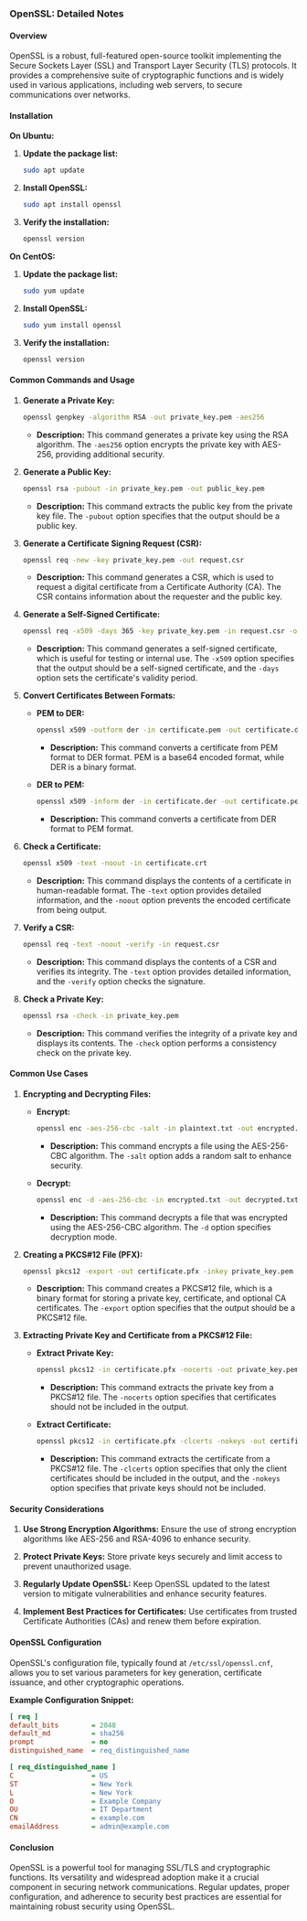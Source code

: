 ### OpenSSL: Detailed Notes

#### Overview
OpenSSL is a robust, full-featured open-source toolkit implementing the Secure Sockets Layer (SSL) and Transport Layer Security (TLS) protocols. It provides a comprehensive suite of cryptographic functions and is widely used in various applications, including web servers, to secure communications over networks.

#### Installation
**On Ubuntu:**

1. **Update the package list:**
   ```bash
   sudo apt update
   ```

2. **Install OpenSSL:**
   ```bash
   sudo apt install openssl
   ```

3. **Verify the installation:**
   ```bash
   openssl version
   ```

**On CentOS:**

1. **Update the package list:**
   ```bash
   sudo yum update
   ```

2. **Install OpenSSL:**
   ```bash
   sudo yum install openssl
   ```

3. **Verify the installation:**
   ```bash
   openssl version
   ```

#### Common Commands and Usage

1. **Generate a Private Key:**
   ```bash
   openssl genpkey -algorithm RSA -out private_key.pem -aes256
   ```
   - **Description:** This command generates a private key using the RSA algorithm. The `-aes256` option encrypts the private key with AES-256, providing additional security.

2. **Generate a Public Key:**
   ```bash
   openssl rsa -pubout -in private_key.pem -out public_key.pem
   ```
   - **Description:** This command extracts the public key from the private key file. The `-pubout` option specifies that the output should be a public key.

3. **Generate a Certificate Signing Request (CSR):**
   ```bash
   openssl req -new -key private_key.pem -out request.csr
   ```
   - **Description:** This command generates a CSR, which is used to request a digital certificate from a Certificate Authority (CA). The CSR contains information about the requester and the public key.

4. **Generate a Self-Signed Certificate:**
   ```bash
   openssl req -x509 -days 365 -key private_key.pem -in request.csr -out certificate.crt
   ```
   - **Description:** This command generates a self-signed certificate, which is useful for testing or internal use. The `-x509` option specifies that the output should be a self-signed certificate, and the `-days` option sets the certificate's validity period.

5. **Convert Certificates Between Formats:**
   - **PEM to DER:**
     ```bash
     openssl x509 -outform der -in certificate.pem -out certificate.der
     ```
     - **Description:** This command converts a certificate from PEM format to DER format. PEM is a base64 encoded format, while DER is a binary format.
   
   - **DER to PEM:**
     ```bash
     openssl x509 -inform der -in certificate.der -out certificate.pem
     ```
     - **Description:** This command converts a certificate from DER format to PEM format.

6. **Check a Certificate:**
   ```bash
   openssl x509 -text -noout -in certificate.crt
   ```
   - **Description:** This command displays the contents of a certificate in human-readable format. The `-text` option provides detailed information, and the `-noout` option prevents the encoded certificate from being output.

7. **Verify a CSR:**
   ```bash
   openssl req -text -noout -verify -in request.csr
   ```
   - **Description:** This command displays the contents of a CSR and verifies its integrity. The `-text` option provides detailed information, and the `-verify` option checks the signature.

8. **Check a Private Key:**
   ```bash
   openssl rsa -check -in private_key.pem
   ```
   - **Description:** This command verifies the integrity of a private key and displays its contents. The `-check` option performs a consistency check on the private key.

#### Common Use Cases

1. **Encrypting and Decrypting Files:**
   - **Encrypt:**
     ```bash
     openssl enc -aes-256-cbc -salt -in plaintext.txt -out encrypted.txt
     ```
     - **Description:** This command encrypts a file using the AES-256-CBC algorithm. The `-salt` option adds a random salt to enhance security.
   
   - **Decrypt:**
     ```bash
     openssl enc -d -aes-256-cbc -in encrypted.txt -out decrypted.txt
     ```
     - **Description:** This command decrypts a file that was encrypted using the AES-256-CBC algorithm. The `-d` option specifies decryption mode.

2. **Creating a PKCS#12 File (PFX):**
   ```bash
   openssl pkcs12 -export -out certificate.pfx -inkey private_key.pem -in certificate.crt -certfile ca_bundle.crt
   ```
   - **Description:** This command creates a PKCS#12 file, which is a binary format for storing a private key, certificate, and optional CA certificates. The `-export` option specifies that the output should be a PKCS#12 file.

3. **Extracting Private Key and Certificate from a PKCS#12 File:**
   - **Extract Private Key:**
     ```bash
     openssl pkcs12 -in certificate.pfx -nocerts -out private_key.pem
     ```
     - **Description:** This command extracts the private key from a PKCS#12 file. The `-nocerts` option specifies that certificates should not be included in the output.
   
   - **Extract Certificate:**
     ```bash
     openssl pkcs12 -in certificate.pfx -clcerts -nokeys -out certificate.crt
     ```
     - **Description:** This command extracts the certificate from a PKCS#12 file. The `-clcerts` option specifies that only the client certificates should be included in the output, and the `-nokeys` option specifies that private keys should not be included.

#### Security Considerations

1. **Use Strong Encryption Algorithms:**
   Ensure the use of strong encryption algorithms like AES-256 and RSA-4096 to enhance security.

2. **Protect Private Keys:**
   Store private keys securely and limit access to prevent unauthorized usage.

3. **Regularly Update OpenSSL:**
   Keep OpenSSL updated to the latest version to mitigate vulnerabilities and enhance security features.

4. **Implement Best Practices for Certificates:**
   Use certificates from trusted Certificate Authorities (CAs) and renew them before expiration.

#### OpenSSL Configuration

OpenSSL's configuration file, typically found at `/etc/ssl/openssl.cnf`, allows you to set various parameters for key generation, certificate issuance, and other cryptographic operations.

**Example Configuration Snippet:**
```ini
[ req ]
default_bits        = 2048
default_md          = sha256
prompt              = no
distinguished_name  = req_distinguished_name

[ req_distinguished_name ]
C                   = US
ST                  = New York
L                   = New York
O                   = Example Company
OU                  = IT Department
CN                  = example.com
emailAddress        = admin@example.com
```

#### Conclusion

OpenSSL is a powerful tool for managing SSL/TLS and cryptographic functions. Its versatility and widespread adoption make it a crucial component in securing network communications. Regular updates, proper configuration, and adherence to security best practices are essential for maintaining robust security using OpenSSL.
